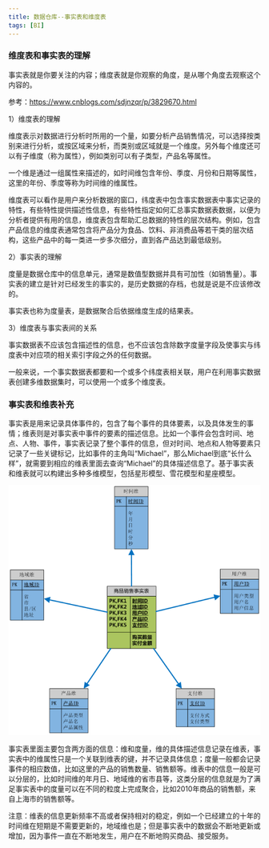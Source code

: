 ```yaml
---
title: 数据仓库--事实表和维度表
tags: [BI]
---
```


### 维度表和事实表的理解

事实表就是你要关注的内容；维度表就是你观察的角度，是从哪个角度去观察这个内容的。

参考：https://www.cnblogs.com/sdjnzqr/p/3829670.html

1）维度表的理解

维度表示对数据进行分析时所用的一个量，如要分析产品销售情况，可以选择按类别来进行分析，或按区域来分析，而类别或区域就是一个维度。另外每个维度还可以有子维度（称为属性），例如类别可以有子类型，产品名等属性。

一个维是通过一组属性来描述的，如时间维包含年份、季度、月份和日期等属性，这里的年份、季度等称为时间维的维属性。

维度表可以看作是用户来分析数据的窗口，纬度表中包含事实数据表中事实记录的特性，有些特性提供描述性信息，有些特性指定如何汇总事实数据表数据，以便为分析者提供有用的信息，维度表包含帮助汇总数据的特性的层次结构。例如，包含产品信息的维度表通常包含将产品分为食品、饮料、非消费品等若干类的层次结构，这些产品中的每一类进一步多次细分，直到各产品达到最低级别。

2）事实表的理解

度量是数据仓库中的信息单元，通常是数值型数据并具有可加性（如销售量）。事实表的建立是针对已经发生的事实的，是历史数据的存档，也就是说是不应该修改的。

事实表也称为度量表，是数据聚合后依据维度生成的结果表。

3）维度表与事实表间的关系

事实数据表不应该包含描述性的信息，也不应该包含除数字度量字段及使事实与纬度表中对应项的相关索引字段之外的任何数据。

一般来说，一个事实数据表都要和一个或多个纬度表相关联，用户在利用事实数据表创建多维数据集时，可以使用一个或多个维度表。

### 事实表和维表补充

事实表是用来记录具体事件的，包含了每个事件的具体要素，以及具体发生的事情；维表则是对事实表中事件的要素的描述信息。比如一个事件会包含时间、地点、人物、事件，事实表记录了整个事件的信息，但对时间、地点和人物等要素只记录了一些关键标记，比如事件的主角叫“Michael”，那么Michael到底“长什么样”，就需要到相应的维表里面去查询“Michael”的具体描述信息了。基于事实表和维表就可以构建出多种多维模型，包括星形模型、雪花模型和星座模型。

![](/images/other/data-analysis/Star-Schemas.png)

事实表里面主要包含两方面的信息：维和度量，维的具体描述信息记录在维表，事实表中的维属性只是一个关联到维表的键，并不记录具体信息；度量一般都会记录事件的相应数值，比如这里的产品的销售数量、销售额等。维表中的信息一般是可以分层的，比如时间维的年月日、地域维的省市县等，这类分层的信息就是为了满足事实表中的度量可以在不同的粒度上完成聚合，比如2010年商品的销售额，来自上海市的销售额等。

注意：维表的信息更新频率不高或者保持相对的稳定，例如一个已经建立的十年的时间维在短期是不需要更新的，地域维也是；但是事实表中的数据会不断地更新或增加，因为事件一直在不断地发生，用户在不断地购买商品、接受服务。
